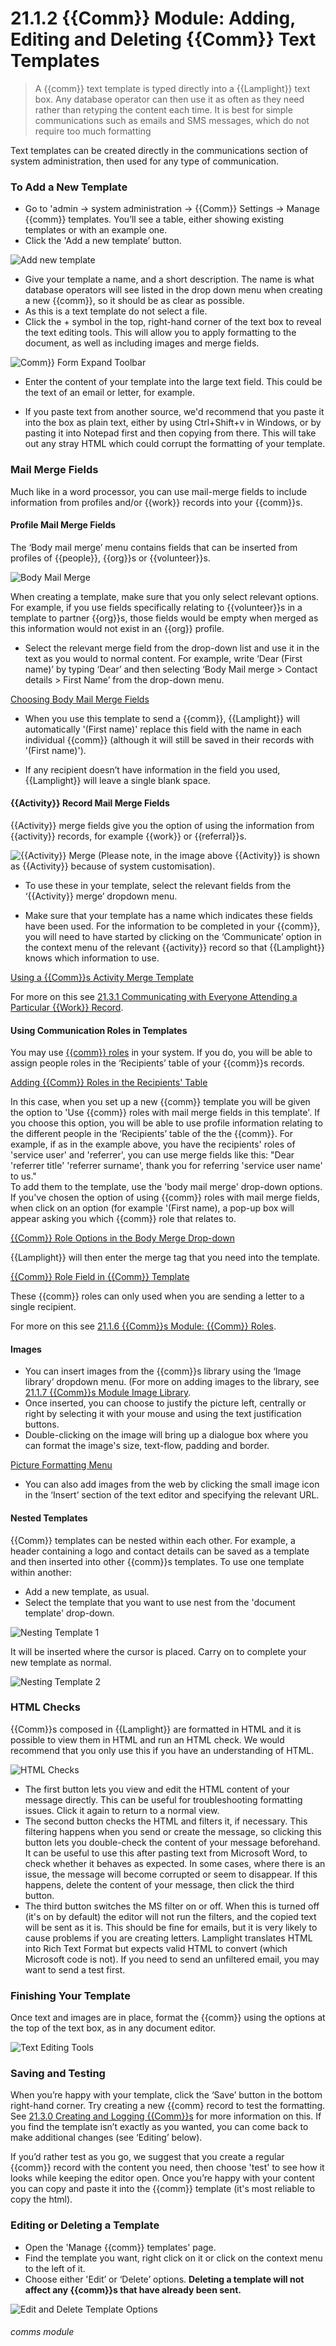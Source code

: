 # 21.1.2 {{Comm}} Module: Adding, Editing and Deleting {{Comm}} Text  Templates

> A {{comm}} text template is typed directly into a {{Lamplight}} text box. Any database operator can then use it as often as they need rather than retyping the content each time. It is best for simple communications such as emails and SMS messages, which do not require too much formatting


Text templates can be created directly in the communications section of system administration, then used for any type of communication. 

### To Add a New Template

- Go to 'admin -> system administration -> {{Comm}} Settings -> Manage {{comm}} templates. You’ll see a table, either showing existing templates or with an example one. 
- Click the 'Add a new template’ button.

![Add new template](21.1.2d.png)

- Give your template a name, and a short description. The name is what database operators will see listed in the drop down menu when creating a new {{comm}}, so it should be as clear as possible.
- As this is a text template do not select a file. 
- Click the + symbol in the top, right-hand corner of the text box to reveal the text editing tools. This will allow you to apply formatting to the document, as well as including images and merge fields.

![Comm}} Form Expand Toolbar](21.1.1b.png)

- Enter the content of your template into the large text field. This could be the text of an email or letter, for example.

- If you paste text from another source, we'd recommend that you paste it into the box as plain text, either by using Ctrl+Shift+v in Windows, or by pasting it into Notepad first and then copying from there. This will take out any stray HTML which could corrupt the formatting of your template.

### Mail Merge Fields

Much like in a word processor, you can use mail-merge fields to include information from profiles and/or {{work}} records into your {{comm}}s.

#### Profile Mail Merge Fields
   
The ‘Body mail merge’ menu contains fields that can be inserted from profiles of {{people}}, {{org}}s or {{volunteer}}s. 
   
   ![Body Mail Merge](21.1.1d.png)
   
When creating a template, make sure that you only select relevant options. For example, if you use fields specifically relating to {{volunteer}}s in a template to partner {{org}}s, those fields would be empty when merged as this information would not exist in an {{org}} profile.
- Select the relevant merge field from the drop-down list and use it in the text as you would to normal content. For example, write ‘Dear (First name)’ by typing ‘Dear’ and then selecting ‘Body Mail merge > Contact details > First Name’ from the drop-down menu. 

[Choosing Body Mail Merge Fields](21.1.2e.png)

- When you use this template to send a {{comm}}, {{Lamplight}} will automatically '(First name)' replace this field with the name in each individual {{comm}} (although it will still  be saved in their records with '(First name)').

- If any recipient doesn’t have information in the field you used, {{Lamplight}} will leave a single blank space.
   
#### {{Activity}} Record Mail Merge Fields
   
{{Activity}} merge fields give you the option of using the information from {{activity}} records, for example {{work}} or {{referral}}s. 

![{{Activity}} Merge](21.1.2e.png)
(Please note, in the image above {{Activity}} is shown as {{Activity}} because of system customisation).

- To use these in your template, select the relevant fields from the ‘{{Activity}} merge’ dropdown menu.

- Make sure that your template has a name which indicates these fields have been used. For the information to be completed in your {{comm}}, you will need to have started by clicking on the ‘Communicate’ option in the context menu of the relevant {{activity}} record so that {{Lamplight}} knows which information to use. 

[Using a {{Comm}}s Activity Merge Template](21.1.2f.png)

For more on this see [21.3.1 Communicating with Everyone Attending a Particular {{Work}} Record](/help/index/p/21.3.1).

#### Using Communication Roles in Templates

You may use [{{comm}} roles](/help/index/p/21.1.6) in your system. If you do, you will be able to assign people roles in the ‘Recipients’ table of your {{comm}}s records. 

[Adding {{Comm}} Roles in the Recipients' Table](21.1.2g.png)

In this case, when you set up a new {{comm}} template you will be given the option to 'Use {{comm}} roles with mail merge fields in this template'. If you choose this option, you will be able to use profile information relating to the different people in the ‘Recipients’ table of the the {{comm}}.
For example, if as in the example above, you have the recipients' roles of 'service user' and 'referrer', you can use merge fields like this: "Dear 'referrer title' 'referrer surname', thank you for referring 'service user name' to us."  
To add them to the template, use the 'body mail merge' drop-down options. If you've chosen the option of using {{comm}} roles with mail merge fields, when click on an option (for example '(First name), a pop-up box will appear asking you which {{comm}} role that relates to.

[{{Comm}} Role Options in the Body Merge Drop-down](21.1.2h.png)

{{Lamplight}} will then enter the merge tag that you need into the template.

[{{Comm}} Role Field in {{Comm}} Template](21.1.2i.png)

These {{comm}} roles can only used when you are sending a letter to a single recipient.

For more on this see [21.1.6 {{Comm}}s Module: {{Comm}} Roles](/help/index/p/21.1.6).

#### Images
- You can insert images from the {{comm}}s library using the ‘Image library’ dropdown menu. (For more on adding images to the library, see [21.1.7 {{Comm}}s Module Image Library](/help/index/p/21.1.7).  
- Once inserted, you can choose to justify the picture left, centrally or right by selecting it with your mouse and using the text justification buttons.
- Double-clicking on the image will bring up a dialogue box where you can format the image's size, text-flow, padding and border.

[Picture Formatting Menu](21.1.2j.png)

- You can also add images from the web by clicking the small image icon in the ‘Insert’ section of the text editor and specifying the relevant URL.

   
#### Nested Templates

{{Comm}} templates can be nested within each other. For example, a header containing a logo and contact details can be saved as a template and then inserted into other {{comm}}s templates. To use one template within another: 
- Add a new template, as usual.
- Select the template that you want to use nest from the 'document template' drop-down. 

![Nesting Template 1](21.1.1f.png)

It will be inserted where the cursor is placed.  Carry on to complete your new template as normal. 

![Nesting Template 2](21.1.1g.png)

### HTML Checks

{{Comm}}s composed in {{Lamplight}} are formatted in HTML and it is possible to view them in HTML and run an HTML check.
We would recommend that you only use this if you have an understanding of HTML. 

![HTML Checks](21.1.1h.png)

- The first button lets you view and edit the HTML content of your message directly. This can be useful for troubleshooting formatting issues. Click it again to return to a normal view. 
- The second button checks the HTML and filters it, if necessary. This filtering happens when you send or create the message, so clicking this button lets you double-check the content of your message beforehand. It can be useful to use this after pasting text from Microsoft Word, to check whether it behaves as expected. In some cases, where there is an issue, the message will become corrupted or seem to disappear. If this happens, delete the content of your message, then click the third button.
- The third button switches the MS filter on or off. When this is turned off (it's on by default) the editor will not run the filters, and the copied text will be sent as it is. This should be fine for emails, but it is very likely to cause problems if you are creating letters. Lamplight translates HTML into Rich Text Format but expects valid HTML to convert (which Microsoft code is not). If you need to send an unfiltered email, you may want to send a test first.

### Finishing Your Template

Once text and images are in place, format the {{comm}} using the options at the top of the text box, as in any document editor.

![Text Editing Tools](21.1.1c.png)

### Saving and Testing

When you’re happy with your template, click the ‘Save’ button in the bottom right-hand corner.  Try creating a new {{comm} record to test the formatting. See [21.3.0 Creating and Logging {{Comm}}s](/help/index/p/21.3.0) for more information on this.
If you find the template isn’t exactly as you wanted, you can come back to make additional changes (see ‘Editing’ below).

If you’d rather test as you go, we suggest that you create a regular {{comm}} record with the content you need, then choose 'test' to see how it looks while keeping the editor open.  Once you’re happy with your content you can copy and paste it into the {{comm}} template (it's most reliable to copy the html).

### Editing or Deleting a Template

- Open the 'Manage {{comm}} templates' page. 
- Find the template you want, right click on it or click on the context menu to the left of it.
- Choose either 'Edit’ or ‘Delete’ options. 
**Deleting a template will not affect any {{comm}}s that have already been sent.**

![Edit and Delete Template Options](21.1.1i.png)


###### comms module
